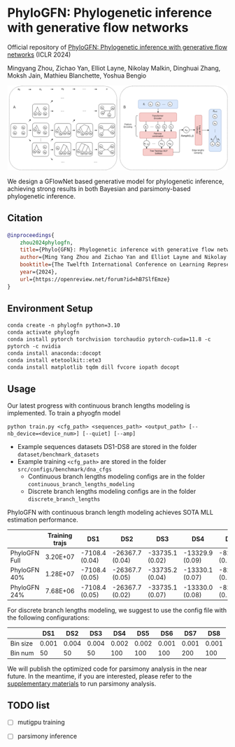 # PhyloGFN: Phylogenetic inference with generative flow networks
Official repository of [PhyloGFN: Phylogenetic inference with generative flow networks](https://openreview.net/forum?id=hB7SlfEmze) (ICLR 2024)

Mingyang Zhou, Zichao Yan, Elliot Layne, Nikolay Malkin, Dinghuai Zhang, Moksh Jain, Mathieu Blanchette, Yoshua Bengio

![diagram](assets/diagram.png)

We design a GFlowNet based generative model for phylogenetic inference, achieving strong results in both Bayesian and parsimony-based phylogenetic inference.

## Citation
```bibtex
@inproceedings{
    zhou2024phylogfn,
    title={Phylo{GFN}: Phylogenetic inference with generative flow networks},
    author={Ming Yang Zhou and Zichao Yan and Elliot Layne and Nikolay Malkin and Dinghuai Zhang and Moksh Jain and Mathieu Blanchette and Yoshua Bengio},
    booktitle={The Twelfth International Conference on Learning Representations},
    year={2024},
    url={https://openreview.net/forum?id=hB7SlfEmze}
}
```


## Environment Setup

```
conda create -n phylogfn python=3.10
conda activate phylogfn
conda install pytorch torchvision torchaudio pytorch-cuda=11.8 -c pytorch -c nvidia
conda install anaconda::docopt
conda install etetoolkit::ete3
conda install matplotlib tqdm dill fvcore iopath docopt
```

## Usage
Our latest progress with continuous branch lengths modeling is implemented. To train a phyogfn model

```buildoutcfg
python train.py <cfg_path> <sequences_path> <output_path> [--nb_device=<device_num>] [--quiet] [--amp]
```
- Example sequences datasets DS1-DS8 are stored in the folder `dataset/benchmark_datasets`
- Example training `<cfg_path>` are stored in the folder `src/configs/benchmark/dna_cfgs`
    - Continuous branch lengths modeling configs are in the folder `continuous_branch_lengths_modeling`
    - Discrete branch lengths modeling configs are in the folder `discrete_branch_lengths`

PhyloGFN with continuous branch length modeling achieves SOTA MLL estimation performance.

|                | Training trajs |     DS1         |     DS2         |     DS3         |     DS4         |     DS5         |     DS6         |     DS7         |     DS8         |  cfg/weights       |
|----------------|----------------|-----------------|-----------------|-----------------|-----------------|-----------------|-----------------|-----------------|-----------------|----------------|
| PhyloGFN Full |    3.20E+07    | -7108.4 (0.04)  | -26367.7 (0.04) | -33735.1 (0.02) | -13329.9 (0.09) | -8214.4 (0.16)  | -6724.2 (0.10)  | -37331.9 (0.14) | -8650.5 (0.05)  |       -        |
| PhyloGFN 40%  |    1.28E+07    | -7108.4 (0.05) | -26367.7 (0.05) | -33735.2 (0.04) | -13330.1 (0.07) | -8214.5 (0.14)  | -6724.3 (0.10)  | -37332.1 (0.27) | -8650.4 (0.16)  |       -        |
| PhyloGFN 24%  |    7.68E+06    | -7108.4 (0.05) | -26367.7 (0.02) | -33735.1 (0.07) | -13330.0 (0.08) | -8214.5 (0.13)  | -6724.2 (0.21)  | -37332.2 (0.26) | -8650.4 (0.15)  | [googledrive](https://drive.google.com/drive/folders/1TbpnCUMvLdYxfr71nY_k5_BftPlaxKYW?usp=drive_link)|


For discrete branch lengths modeling, we suggest to use the config file with the following configurations:

|         |  DS1  |  DS2  |  DS3  |  DS4  |  DS5  |  DS6  |  DS7  |  DS8  |
|---------|-------|-------|-------|-------|-------|-------|-------|-------|
| Bin size| 0.001 | 0.004 | 0.004 | 0.002 | 0.002 | 0.001 | 0.001 | 0.001 |
| Bin num |   50  |   50  |   50  |  100  |  100  |  100  |  200  |  100  |

We will publish the optimized code for parsimony analysis in the near future. In the meantime, if you are interested, please refer to the [supplementary materials](https://openreview.net/attachment?id=hB7SlfEmze&name=supplementary_material) to run parsimony analysis.

## TODO list
- [ ] mutigpu training 
- [ ] parsimony inference



